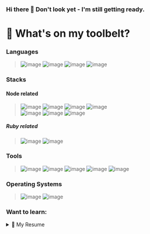 ### Hi there 👋 Don't look yet - I'm still getting ready. 

  
  # 🚀 What's on my toolbelt? 
  ### **Languages**
  
  >![image](https://img.shields.io/badge/HTML5-E34F26?style=for-the-badge&logo=html5&logoColor=white)
  ![image](https://img.shields.io/badge/CSS3-1572B6?style=for-the-badge&logo=css3&logoColor=white)
  ![image](https://img.shields.io/badge/JavaScript-F7DF1E?style=for-the-badge&logo=javascript&logoColor=black)
  ![image](https://img.shields.io/badge/Ruby-CC342D?style=for-the-badge&logo=ruby&logoColor=white)
  

  ### **Stacks**
  #### Node related
  >![image](https://img.shields.io/badge/MongoDB-4EA94B?style=for-the-badge&logo=mongodb&logoColor=white)
  ![image](https://img.shields.io/badge/Express.js-000000?style=for-the-badge&logo=express&logoColor=white)
  ![image](https://img.shields.io/badge/React-20232A?style=for-the-badge&logo=react&logoColor=61DAFB)
  ![image](https://img.shields.io/badge/Node.js-43853D?style=for-the-badge&logo=node.js&logoColor=white)  
  ![image](https://img.shields.io/badge/Redux-593D88?style=for-the-badge&logo=redux&logoColor=white)
  ![image](https://img.shields.io/badge/jQuery-0769AD?style=for-the-badge&logo=jquery&logoColor=white)
  ![image](https://img.shields.io/badge/GraphQl-E10098?style=for-the-badge&logo=graphql&logoColor=white)  
  ##### Ruby related
  >![image](https://img.shields.io/badge/Ruby_on_Rails-CC0000?style=for-the-badge&logo=ruby-on-rails&logoColor=white)
  ![image](https://img.shields.io/badge/PostgreSQL-316192?style=for-the-badge&logo=postgresql&logoColor=white)

  ### **Tools**
  >![image](https://img.shields.io/badge/Git-F05032?style=for-the-badge&logo=git&logoColor=white)
  ![image](https://img.shields.io/badge/Postman-FF6C37?style=for-the-badge&logo=Postman&logoColor=white)
  ![image](https://img.shields.io/badge/Bootstrap-563D7C?style=for-the-badge&logo=bootstrap&logoColor=white)
  ![image](https://img.shields.io/badge/Amazon_AWS-232F3E?style=for-the-badge&logo=amazon-aws&logoColor=white)
  ![image](https://img.shields.io/badge/Material--UI-0081CB?style=for-the-badge&logo=material-ui&logoColor=white)
  
  ### **Operating Systems**
  >![image](https://img.shields.io/badge/Windows-0078D6?style=for-the-badge&logo=windows&logoColor=white)
  ![image](https://img.shields.io/badge/Ubuntu-E95420?style=for-the-badge&logo=ubuntu&logoColor=white)
   
  ### Want to learn:
  



<details> 
  <summary>📃 My Resume</summary>
## Education

- **My actual resume**  
Link

- 📖 **Web Development**\
📆 2020 - 2021\
📍 **General Assembly** - Software Engineering Immersive
</details>

<!--
**jake-the-dev/jake-the-dev** is a ✨ _special_ ✨ repository because its `README.md` (this file) appears on your GitHub profile.

Here are some ideas to get you started:

- 🔭 I’m currently working on ...
- 🌱 I’m currently learning ...
- 👯 I’m looking to collaborate on ...
- 🤔 I’m looking for help with ...
- 💬 Ask me about ...
- 📫 How to reach me: ...
- 😄 Pronouns: ...
- ⚡ Fun fact: ...
-->
